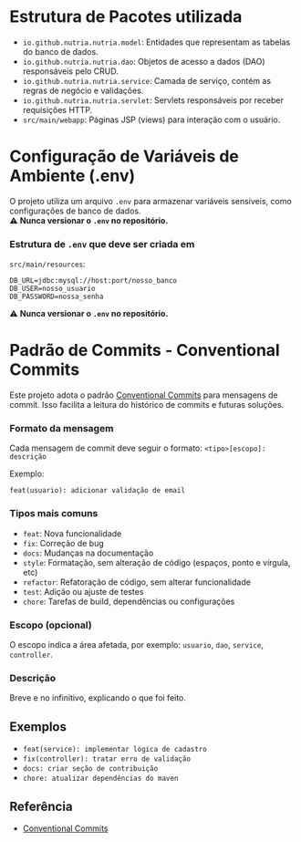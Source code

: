 # Estrutura de Pacotes utilizada

- `io.github.nutria.nutria.model`: Entidades que representam as tabelas do banco de dados.
- `io.github.nutria.nutria.dao`: Objetos de acesso a dados (DAO) responsáveis pelo CRUD.
- `io.github.nutria.nutria.service`: Camada de serviço, contém as regras de negócio e validações.
- `io.github.nutria.nutria.servlet`: Servlets responsáveis por receber requisições HTTP.
- `src/main/webapp`: Páginas JSP (views) para interação com o usuário.

# Configuração de Variáveis de Ambiente (.env)

O projeto utiliza um arquivo `.env` para armazenar variáveis sensíveis, como configurações de banco de dados.  
⚠️ **Nunca versionar o `.env` no repositório.**

### Estrutura de `.env` que deve ser criada em 
`src/main/resources`:

```dotenv
DB_URL=jdbc:mysql://host:port/nosso_banco
DB_USER=nosso_usuario
DB_PASSWORD=nossa_senha
```
⚠️ **Nunca versionar o `.env` no repositório.**



# Padrão de Commits - Conventional Commits

Este projeto adota o padrão [Conventional Commits](https://www.conventionalcommits.org/pt-br/v1.0.0/) para mensagens de commit. Isso facilita a leitura do histórico de commits e futuras soluções.

### Formato da mensagem

Cada mensagem de commit deve seguir o formato:
`<tipo>[escopo]: descrição`

Exemplo:
```
feat(usuario): adicionar validação de email
```

### Tipos mais comuns

- `feat`: Nova funcionalidade
- `fix`: Correção de bug
- `docs`: Mudanças na documentação
- `style`: Formatação, sem alteração de código (espaços, ponto e vírgula, etc)
- `refactor`: Refatoração de código, sem alterar funcionalidade
- `test`: Adição ou ajuste de testes
- `chore`: Tarefas de build, dependências ou configurações

### Escopo (opcional)

O escopo indica a área afetada, por exemplo: `usuario`, `dao`, `service`, `controller`.

### Descrição

Breve e no infinitivo, explicando o que foi feito.

## Exemplos

- `feat(service): implementar lógica de cadastro`
- `fix(controller): tratar erro de validação`
- `docs: criar seção de contribuição`
- `chore: atualizar dependências do maven`

## Referência

- [Conventional Commits](https://www.conventionalcommits.org/pt-br/v1.0.0/)